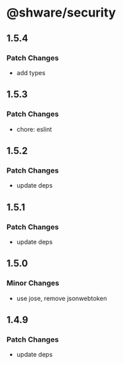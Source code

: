 # @shware/security

## 1.5.4

### Patch Changes

- add types

## 1.5.3

### Patch Changes

- chore: eslint

## 1.5.2

### Patch Changes

- update deps

## 1.5.1

### Patch Changes

- update deps

## 1.5.0

### Minor Changes

- use jose, remove jsonwebtoken

## 1.4.9

### Patch Changes

- update deps
